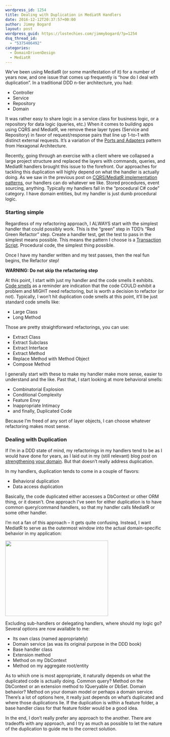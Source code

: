 ```yaml
---
wordpress_id: 1254
title: Dealing with Duplication in MediatR Handlers
date: 2016-12-12T20:37:57+00:00
author: Jimmy Bogard
layout: post
wordpress_guid: https://lostechies.com/jimmybogard/?p=1254
dsq_thread_id:
  - "5375406492"
categories:
  - DomainDrivenDesign
  - MediatR
---
```

We’ve been using MediatR (or some manifestation of it) for a number of years now, and one issue that comes up frequently is “how do I deal with duplication”. In a traditional DDD n-tier architecture, you had:

  * Controller
  * Service
  * Repository
  * Domain

It was rather easy to share logic in a service class for business logic, or a repository for data logic (queries, etc.) When it comes to building apps using CQRS and MediatR, we remove these layer types (Service and Repository) in favor of request/response pairs that line up 1-to-1 with distinct external requests. It’s a variation of the [Ports and Adapters](http://alistair.cockburn.us/Hexagonal+architecture) pattern from Hexagonal Architecture.

Recently, going through an exercise with a client where we collapsed a large project structure and replaced the layers with commands, queries, and MediatR handlers brought this issue to the forefront. Our approaches for tackling this duplication will highly depend on what the handler is actually doing. As we saw in the previous post on [CQRS/MediatR implementation patterns](https://lostechies.com/jimmybogard/2016/10/27/cqrsmediatr-implementation-patterns/), our handlers can do whatever we like. Stored procedures, event sourcing, anything. Typically my handlers fall in the “procedural C# code” category. I have domain entities, but my handler is just dumb procedural logic.

### Starting simple

Regardless of my refactoring approach, I ALWAYS start with the simplest handler that could possibly work. This is the “green” step in TDD’s “Red Green Refactor” step. Create a handler test, get the test to pass in the simplest means possible. This means the pattern I choose is a [Transaction Script](http://martinfowler.com/eaaCatalog/transactionScript.html). Procedural code, the simplest thing possible.

Once I have my handler written and my test passes, then the real fun begins, the Refactor step!

**WARNING: Do not skip the refactoring step**

At this point, I start with just my handler and the code smells it exhibits. [Code smells](https://martinfowler.com/bliki/CodeSmell.html) as a reminder are indication that the code COULD exhibit a problem and MIGHT need refactoring, but is worth a decision to refactor (or not). Typically, I won’t hit duplication code smells at this point, it’ll be just standard code smells like:

  * Large Class
  * Long Method

Those are pretty straightforward refactorings, you can use:

  * Extract Class
  * Extract Subclass
  * Extract Interface
  * Extract Method
  * Replace Method with Method Object
  * Compose Method

I generally start with these to make my handler make more sense, easier to understand and the like. Past that, I start looking at more behavioral smells:

  * Combinatorial Explosion
  * Conditional Complexity
  * Feature Envy
  * Inappropriate Intimacy
  * and finally, Duplicated Code

Because I’m freed of any sort of layer objects, I can choose whatever refactoring makes most sense.

### Dealing with Duplication

If I’m in a DDD state of mind, my refactorings in my handlers tend to be as I would have done for years, as I laid out in my (still relevant) blog post on [strengthening your domain](https://lostechies.com/jimmybogard/2010/02/04/strengthening-your-domain-a-primer/). But that doesn’t really address duplication.

In my handlers, duplication tends to come in a couple of flavors:

  * Behavioral duplication
  * Data access duplication

Basically, the code duplicated either accesses a DbContext or other ORM thing, or it doesn’t. One approach I’ve seen for either duplication is to have common query/command handlers, so that my handler calls MediatR or some other handler.

I’m not a fan of this approach – it gets quite confusing. Instead, I want MediatR to serve as the outermost window into the actual domain-specific behavior in my application:

[<img class="alignnone size-full wp-image-1255" src="https://lostechies.com/content/jimmybogard/uploads/2016/12/image.png" alt="" width="324" height="237" />](https://lostechies.com/content/jimmybogard/uploads/2016/12/image.png)

Excluding sub-handlers or delegating handlers, where should my logic go? Several options are now available to me:

  * Its own class (named appropriately)
  * Domain service (as was its original purpose in the DDD book)
  * Base handler class
  * Extension method
  * Method on my DbContext
  * Method on my aggregate root/entity

As to which one is most appropriate, it naturally depends on what the duplicated code is actually doing. Common query? Method on the DbContext or an extension method to IQueryable or DbSet. Domain behavior? Method on your domain model or perhaps a domain service. There’s a lot of options here, it really just depends on what’s duplicated and where those duplications lie. If the duplication is within a feature folder, a base handler class for that feature folder would be a good idea.

In the end, I don’t really prefer any approach to the another. There are tradeoffs with any approach, and I try as much as possible to let the nature of the duplication to guide me to the correct solution.
